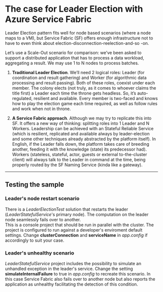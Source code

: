 # The case for Leader Election with Azure Service Fabric

Leader Election pattern fits well for node based scenarios (where a node maps to a VM), but Service Fabric (SF) offers enough infrastructure not to have to even think about election-disconnection-reelection-and-so -on.

Let’s use a Scale-Out scenario for comparison: we’ve been asked to support a distributed application that has to process a data workload, aggregating a result. We may use 1 to N nodes to process batches.

1. **Traditional Leader Election**. We’ll need 2 logical roles: Leader (for coordination and result gathering) and Worker (for algorithmic data processing and result passing). Both of these roles, coexist under each member. The colony elects (not truly, as it comes to whoever claims the title first) a Leader each time the throne gets headless. So, it’s auto-regulated, resilient and available. Every member is two-faced and knows how to play the election game each time required, as well as follow rules and work when not in throne.

2. **A Service Fabric approach**. Although we may try to replicate this into SF. It offers a new way of thinking: splitting roles into 1 Leader and N Workers. Leadership can be achieved with an Stateful Reliable Service (which is resilient, replicated and available always by leader-election and some other techniques already abstracted by the platform itself). In English, if the Leader falls down, the platform takes care of breeding another, feeding it with the knowledge (state) its predecessor had). Workers (stateless, stateful, actor, guests or external to-the-cluster client) will always talk to the Leader in command at the time, being properly routed by the SF Naming Service (kinda like a gateway).

---

## Testing the sample

### Leader's node restart scenario

There is a *LeaderElectionTest* solution that restarts the leader (*LeaderStatefulService*'s primary node). The computation on the leader node seamlessly fails over to another.  
This is a console project that should be run in parallel with the cluster. The project is configured to run against a developer's enviroment default settings. Change **clusterConnection** and **serviceName** in *app.config* if accordingly to suit your case.


### Leader's unhealthy scenario

*LeaderStatefulService* project includes the possibility to simulate an unhandled exception in the leader's service. Change the setting **simulateInternalFailure** to true in *app.config* to recreate this scenario. In this case Service Fabric also fails over to another node but also reports the application as unhealthy facilitating the detection of this condition.
